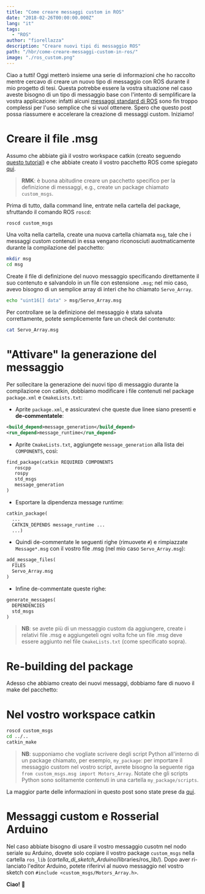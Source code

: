 ```yaml
---
title: "Come creare messaggi custom in ROS"
date: "2018-02-26T00:00:00.000Z"
lang: "it"
tags:
  - "ROS"
author: "fiorellazza"
description: "Creare nuovi tipi di messaggio ROS"
path: "/hbr/come-creare-messaggi-custom-in-ros/"
image: "./ros_custom.png"
---
```


Ciao a tutti! Oggi metterò insieme una serie di informazioni che ho raccolto mentre cercavo di creare un nuovo tipo di messaggio con ROS durante il mio progetto di tesi.
Questa potrebbe essere la vostra situazione nel caso aveste bisogno di un tipo di messaggio base con l'intento di semplificare la vostra applicazione: infatti alcuni [messaggi standard di ROS](http://wiki.ros.org/std_msgs/) sono fin troppo complessi per l'uso semplice che si vuol ottenere.
Spero che questo post possa riassumere e accelerare la creazione di messaggi custom. Iniziamo!

# Creare il file .msg

Assumo che abbiate già il vostro workspace catkin (creato seguendo [questo tutorial](http://wiki.ros.org/catkin/Tutorials/create_a_workspace)) e che abbiate creato il vostro pacchetto ROS come spiegato [qui](http://wiki.ros.org/it/ROS/Tutorials/CreatingPackage#Creare_un_catkin_Package).

> **RMK**: è buona abitudine creare un pacchetto specifico per la definizione di messaggi, e.g., create un package chiamato `custom_msgs`.

Prima di tutto, dalla command line, entrate nella cartella del package, sfruttando il comando ROS `roscd`:

```bash
roscd custom_msgs
```

Una volta nella cartella, create una nuova cartella chiamata `msg`, tale che i messaggi custom contenuti in essa vengano riconosciuti auotmaticamente durante la compilazione del pacchetto:

```bash
mkdir msg
cd msg
```

Create il file di definizione del nuovo messaggio specificando direttamente il suo contenuto e salvandolo in un file con estensione `.msg`; nel mio caso, avevo bisogno di un semplice array di interi che ho chiamato `Servo_Array`.

```bash
echo "uint16[] data" > msg/Servo_Array.msg
```

Per controllare se la definizione del messaggio è stata salvata correttamente, potete semplicemente fare un check del contenuto:

```bash
cat Servo_Array.msg
```

# "Attivare" la generazione del messaggio

Per sollecitare la generazione dei nuovi tipo di messaggio durante la compilazione con catkin, dobbiamo modificare i file contenuti nel package `package.xml` e `CmakeLists.txt`:

- Aprite `package.xml`, e assicuratevi che queste due linee siano presenti e **de-commentatele**:

```xml
<build_depend>message_generation</build_depend>
<run_depend>message_runtime</run_depend>
```

- Aprite `CmakeLists.txt`, aggiungete `message_generation` alla lista dei `COMPONENTS`, così:

```txt
find_package(catkin REQUIRED COMPONENTS
   roscpp
   rospy
   std_msgs
   message_generation
)
```

- Esportare la dipendenza message runtime:

```txt
catkin_package(
  ...
  CATKIN_DEPENDS message_runtime ...
  ...)
```

- Quindi de-commentate le seguenti righe (rimuovete `#`) e rimpiazzate `Message*.msg` con il vostro file .msg (nel mio caso `Servo_Array.msg`):

```txt
add_message_files(
  FILES
  Servo_Array.msg
)
```

- Infine de-commentate queste righe:

```txt
generate_messages(
  DEPENDENCIES
  std_msgs
)
```

> **NB**: se avete più di un messaggio custom da aggiungere, create i relativi file .msg e aggiungeteli ogni volta fche un file .msg deve essere aggiunto nel file `CmakeLists.txt` (come specificato sopra).

# Re-building del package

Adesso che abbiamo creato dei nuovi messaggi, dobbiamo fare di nuovo il make del pacchetto:

# Nel vostro workspace catkin

```bash
roscd custom_msgs
cd ../..
catkin_make
```

> **NB**: supponiamo che vogliate scrivere degli script Python all'interno di un package chiamato, per esempio, `my_package`: per importare il messaggio custom nel vostro script, avrete bisogno la seguente riga `from custom_msgs.msg import Motors_Array`. Notate che gli scripts Python sono solitamente contenuti in una cartella `my_package/scripts`.

La maggior parte delle informazioni in questo post sono state prese da [qui](http://wiki.ros.org/ROS/Tutorials/CreatingMsgAndSrv#Common_step_for_msg_and_srv).

# Messaggi custom e Rosserial Arduino

Nel caso abbiate bisogno di usare il vostro messaggio cusotm nel nodo seriale su Arduino, dovete solo copiare il vostro package `custom_msgs` nella cartella `ros_lib` (_cartella_di_sketch_Arduino_/libraries/ros_lib/). Dopo aver ri-lanciato l'editor Arduino, potete riferirvi al nuovo messaggio nel vostro sketch con `#include <custom_msgs/Motors_Array.h>`.

**Ciao!** :hibiscus:
